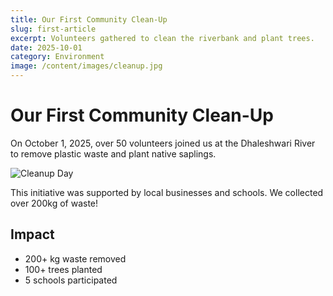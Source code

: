 ```yaml
---
title: Our First Community Clean-Up
slug: first-article
excerpt: Volunteers gathered to clean the riverbank and plant trees.
date: 2025-10-01
category: Environment
image: /content/images/cleanup.jpg
---
```


# Our First Community Clean-Up

On October 1, 2025, over 50 volunteers joined us at the Dhaleshwari River to remove plastic waste and plant native saplings.

![Cleanup Day](/content/images/cleanup.jpg)

This initiative was supported by local businesses and schools. We collected over 200kg of waste!

## Impact

- 200+ kg waste removed
- 100+ trees planted
- 5 schools participated